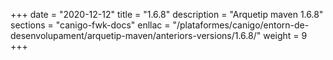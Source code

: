+++
date        = "2020-12-12"
title       = "1.6.8"
description = "Arquetip maven 1.6.8"
sections    = "canigo-fwk-docs"
enllac		= "/plataformes/canigo/entorn-de-desenvolupament/arquetip-maven/anteriors-versions/1.6.8/"
weight		= 9
+++

